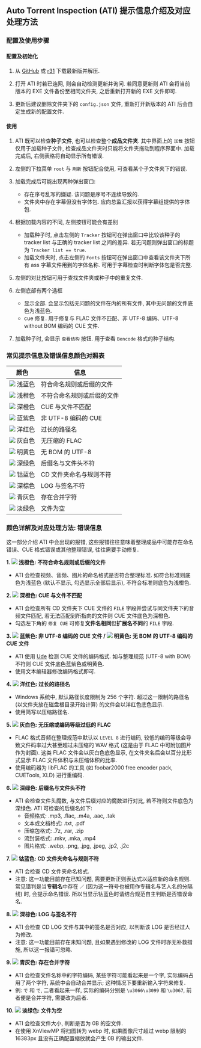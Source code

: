 ## Auto Torrent Inspection (ATI) 提示信息介绍及对应处理方法

### 配置及使用步骤

#### 配置及初始化

1. 从 [GitHub](https://github.com/vcb-s/auto-torrent-inspection/releases) 或 [r31](https://r31.3333.moe) 下载最新版并解压.

2. 打开 ATI 时若已连网, 则会自动检测更新并询问. 若同意更新则 ATI 会将当前版本的 EXE 文件备份至相同文件夹, 之后重新打开新的 EXE 文件即可.

3. 更新后建议删除文件夹下的 `config.json` 文件, 重新打开新版本的 ATI 后会自定生成新的配置文件.

#### 使用

1. ATI 既可以检查**种子文件**, 也可以检查整个**成品文件夹**. 其中界面上的 `加载` 按钮仅用于加载种子文件, 检查成品文件夹时只能将文件夹拖动到程序界面中. 加载完成后, 右侧表格将自动显示所有错误.

2. 左侧的下拉菜单 `root` 与 `刷新` 按钮配合使用, 可查看某个子文件夹下的错误.

3. 加载完成后可能出现两种弹出窗口:

    - 存在序号乱写的嫌疑. 该问题是序号不连续导致的.
    - 文件夹中存在字幕但没有字体包. 应向总监汇报以获得字幕组提供的字体包.

4. 根据加载内容的不同, 左侧按钮可能会有差别

    - 加载种子时, 点击左侧的 `Tracker` 按钮可在弹出窗口中比较该种子的 tracker list 与正确的 tracker list 之间的差异. 若无问题则弹出窗口的标题为 `Tracker list == true`.
    - 加载文件夹时, 点击左侧的 `Fonts` 按钮可在弹出窗口中查看该文件夹下所有 ass 字幕文件用到的字体名称. 可用于字幕检查时判断字体包是否完整.

5. 左侧的对比按钮可用于查找文件夹或种子中的重复文件.

6. 左侧底部有两个选框

    - 显示全部. 会显示包括无问题的文件在内的所有文件, 其中无问题的文件底色为浅蓝色.
    - cue 修复. 用于修复与 FLAC 文件不匹配、非 UTF-8 编码、UTF-8 without BOM 编码的 CUE 文件.

7. 加载种子时, 会显示 `查看结构` 按钮. 用于查看 `Bencode` 格式的种子结构.

### 常见提示信息及错误信息颜色对照表

| 颜色                                                     | 信息                   |
| ------------------------------------------------------- | ----------------------|
| ![](https://place-hold.it/15/92aaf3/000000?text=+) 浅蓝色 | 符合命名规则或后缀的文件  |
| ![](https://place-hold.it/15/fb9966/000000?text=+) 浅橙色 | 不符合命名规则或后缀的文件 |
| ![](https://place-hold.it/15/ff6538/000000?text=+) 深橙色 | CUE 与文件不匹配         |
| ![](https://place-hold.it/15/51559b/000000?text=+) 蓝紫色 | 非 UTF-8 编码的 CUE     |
| ![](https://place-hold.it/15/ff0a32/000000?text=+) 洋红色 | 过长的路径名             |
| ![](https://place-hold.it/15/cfd8dc/000000?text=+) 灰白色 | 无压缩的 FLAC           |
| ![](https://place-hold.it/15/fbbc05/000000?text=+) 明黄色 | 无 BOM 的 UTF-8        |
| ![](https://place-hold.it/15/009933/000000?text=+) 深绿色 | 后缀名与文件头不符       |
| ![](https://place-hold.it/15/0559ae/000000?text=+) 钴蓝色 | CD 文件夹命名与规则不符   |
| ![](https://place-hold.it/15/8b4513/000000?text=+) 深棕色 | LOG 与签名不符          |
| ![](https://place-hold.it/15/2e373b/000000?text=+) 青灰色 | 存在合并字符            |
| ![](https://place-hold.it/15/cad7ce/000000?text=+) 淡绿色 | 文件为空                |

### 颜色详解及对应处理方法: 错误信息

这一部分介绍 ATI 中会出现的报错, 这些报错往往意味着整理成品中可能存在命名错误、CUE 格式错误或其他整理错误, 往往需要手动修复.

**1. ![](https://place-hold.it/10/fb9966/000000?text=+) 浅橙色: 不符合命名规则或后缀的文件**

- ATI 会检查视频、音频、图片的命名格式是否符合整理标准. 如符合标准则底色为浅蓝色 (默认不显示, 勾选显示全部后显示), 不符合标准则底色为浅橙色.

**2. ![](https://place-hold.it/10/ff6538/000000?text=+) 深橙色: CUE 与文件不匹配**

- ATI 会检查所有 CD 文件夹下 CUE 文件的 `FILE` 字段并尝试与同文件夹下的音频文件匹配, 若无法匹配到所指向的文件则 CUE 文件底色为深橙色.
- 勾选左下角的 `修复 CUE` 可修复**文件名相同**但**扩展名不同**的 `FILE` 字段.

**3. ![](https://place-hold.it/10/51559b/000000?text=+) 蓝紫色: 非 UTF-8 编码的 CUE 文件 / ![](https://place-hold.it/10/fbbc05/000000?text=+) 明黄色: 无 BOM 的 UTF-8 编码的 CUE 文件**

- ATI 使用 [Ude](https://github.com/errepi/ude) 检测 CUE 文件的编码格式. 如与整理规范 (UTF-8 with BOM) 不符则 CUE 文件底色蓝紫色或明黄色.
- 使用文本编辑器修改编码格式即可.

**4. ![](https://place-hold.it/10/ff0a32/000000?text=+) 洋红色: 过长的路径名**

- Windows 系统中, 默认路径长度限制为 256 个字符. 超过这一限制的路径名 (以文件夹放在磁盘根目录开始计算) 的文件会以洋红色底色显示.
- 使用简写以压缩路径名.

**5. ![](https://place-hold.it/10/cfd8dc/000000?text=+) 灰白色: 无压缩或编码等级过低的 FLAC**

- FLAC 格式音频在整理规范中默认以 `LEVEL 8` 进行编码, 较低的编码等级会导致文件码率过大甚至超过未压缩的 WAV 格式 (这是由于 FLAC 中可附加图片作为封面). 这类 FLAC 文件会以灰白色底色显示, 在文件夹名后会以百分比形式显示 FLAC 文件体积与未压缩体积的比率.
- 使用编码器为 libFLAC 的工具 (如 foobar2000 free encoder pack, CUETools, XLD) 进行重编码.

**6. ![](https://place-hold.it/10/009933/000000?text=+) 深绿色: 后缀名与文件头不符**

- ATI 会检查文件头魔数, 与文件后缀对应的魔数进行对比, 若不符则文件底色为深绿色. ATI 可检查的后缀名如下:
  - 音频格式: .mp3, .flac, .m4a, .aac, .tak
  - 文本或文档格式: .txt, .pdf
  - 压缩包格式: .7z, .rar, .zip
  - 流封装格式: .mkv, .mka, .mp4
  - 图片格式: .webp, .png, .jpg, .jpeg, .jp2, .j2c

**7. ![](https://place-hold.it/10/0559ae/000000?text=+) 钴蓝色: CD 文件夹命名与规则不符**

- ATI 会检查 CD 文件夹命名格式. 
- 注意: 这一功能目前存在已知问题, 需要更新正则表达式以适应新的命名规则. 常见错判是当**专辑名**中存在 `／` (因为这一符号也被用作专辑名与艺人名的分隔线) 时, 会提示命名错误. 所以当显示钴蓝色时请结合规范自主判断是否错误命名.

**8. ![](https://place-hold.it/10/8b4513/000000?text=+) 深棕色: LOG 与签名不符**

- ATI 会检查 CD LOG 文件与其中的签名是否对应, 以判断该 LOG 是否经过人为修改.
- 注意: 这一功能目前存在未知问题, 且如果遇到修改的 LOG 文件时亦无补救措施, 所以这一报错可忽略.

**9. ![](https://place-hold.it/10/2e373b/000000?text=+) 青灰色: 存在合并字符**

- ATI 会检查文件名称中的字符编码, 某些字符可能看起来是一个字, 实际编码占用了两个字符, 系统中会自动合并显示; 这种情况下要重新输入字符来修复.
- 例: `で` 和 `で`, 二者看起来一样, 实际的编码分别是 `\u3066\u3099` 和 `\u3067`, 前者便是合并字符, 需要改为后者.

**10. ![](https://place-hold.it/10/cad7ce/000000?text=+) 淡绿色: 文件为空**

- ATI 会检查文件大小, 判断是否为 0B 的空文件.
- 在使用 XnViewMP 将扫图转为 webp 时, 如果图像尺寸超过 webp 限制的 16383px 且没有正确配置缩放就会产生 0B 的输出文件.
